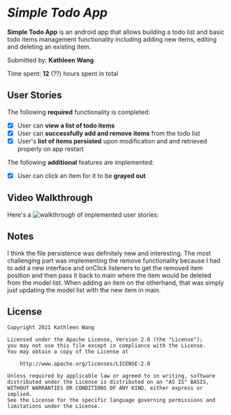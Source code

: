 # *Simple Todo App*

**Simple Todo App** is an android app that allows building a todo list and basic todo items management functionality including adding new items, editing and deleting an existing item.

Submitted by: **Kathleen Wang**

Time spent: **12** (??) hours spent in total

## User Stories

The following **required** functionality is completed:

* [x] User can **view a list of todo items**
* [x] User can **successfully add and remove items** from the todo list
* [x] User's **list of items persisted** upon modification and and retrieved properly on app restart

The following **additional** features are implemented:

* [x] User can click an item for it to be **grayed out**

## Video Walkthrough

Here's a 
![walkthrough](https://media.discordapp.net/attachments/701277128951595032/807839763473236028/screen-capture.gif) 
of implemented user stories:

## Notes

I think the file persistence was definitely new and interesting. The most challenging part was implementing the remove functionality because I had to add a new interface and onClick listeners to get the removed item position and then pass it back to main where the item would be deleted from the model list. When adding an item on the otherhand, that was simply just updating the model list with the new item in main. 

## License

    Copyright 2021 Kathleen Wang

    Licensed under the Apache License, Version 2.0 (the "License");
    you may not use this file except in compliance with the License.
    You may obtain a copy of the License at

        http://www.apache.org/licenses/LICENSE-2.0

    Unless required by applicable law or agreed to in writing, software
    distributed under the License is distributed on an "AS IS" BASIS,
    WITHOUT WARRANTIES OR CONDITIONS OF ANY KIND, either express or implied.
    See the License for the specific language governing permissions and
    limitations under the License.
